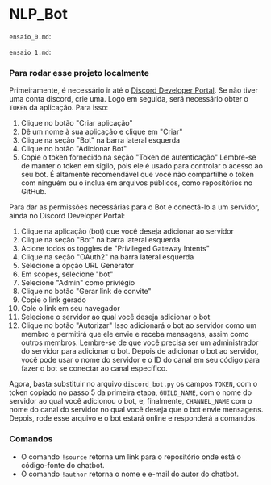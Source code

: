 # NLP_Bot

`ensaio_0.md`:

`ensaio_1.md`:

### Para rodar esse projeto localmente

Primeiramente, é necessário ir até o [Discord Developer Portal](https://discord.com/developers/applications). Se não tiver uma conta discord, crie uma. Logo 
em seguida, será necessário obter o `TOKEN` da aplicação. Para isso:

1. Clique no botão "Criar aplicação"
2. Dê um nome à sua aplicação e clique em "Criar"
3. Clique na seção "Bot" na barra lateral esquerda
4. Clique no botão "Adicionar Bot"
5. Copie o token fornecido na seção "Token de autenticação" Lembre-se de manter o token em sigilo, pois ele é usado para controlar o acesso ao seu bot. 
É altamente recomendável que você não compartilhe o token com ninguém ou o inclua em arquivos públicos, como repositórios no GitHub.

Para dar as permissões necessárias para o Bot e conectá-lo a um servidor, ainda no Discord Developer Portal:

1. Clique na aplicação (bot) que você deseja adicionar ao servidor
2. Clique na seção "Bot" na barra lateral esquerda
3. Acione todos os toggles de "Privileged Gateway Intents"
3. Clique na seção "OAuth2" na barra lateral esquerda
4. Selecione a opção URL Generator
5. Em scopes, selecione "bot"
6. Selecione "Admin" como priviégio
7. Clique no botão "Gerar link de convite"
8. Copie o link gerado
9. Cole o link em seu navegador
10. Selecione o servidor ao qual você deseja adicionar o bot
11. Clique no botão "Autorizar" Isso adicionará o bot ao servidor como um membro e permitirá que ele envie e receba mensagens, 
assim como outros membros. Lembre-se de que você precisa ser um administrador do servidor para adicionar o bot. Depois de adicionar
o bot ao servidor, você pode usar o nome do servidor e o ID do canal em seu código para fazer o bot se conectar ao canal específico.

Agora, basta substituir no arquivo `discord_bot.py` os campos `TOKEN`, com o token copiado no passo 5 da primeira etapa, `GUILD_NAME`, com o nome do
servidor ao qual você adicionou o bot, e, finalmente, `CHANNEL_NAME` com o nome do canal do servidor no qual você deseja que o bot envie mensagens.
Depois, rode esse arquivo e o bot estará online e responderá a comandos.

### Comandos

- O comando `!source` retorna um link para o repositório onde está o código-fonte do chatbot.
- O comando `!author` retorna o nome e e-mail do autor do chatbot.
